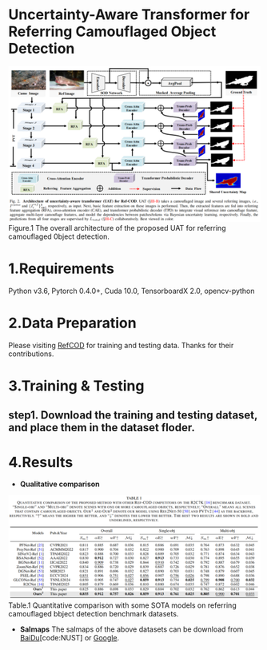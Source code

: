 # Uncertainty-Aware Transformer for Referring Camouflaged Object Detection

![image](figs/UAT.png)  
   Figure.1 The overall architecture of the proposed UAT for referring camouflaged 0bject detection.

# 1.Requirements
Python v3.6, Pytorch 0.4.0+, Cuda 10.0, TensorboardX 2.0, opencv-python

# 2.Data Preparation
Please visiting [RefCOD](https://github.com/zhangxuying1004/RefCOD) for training and testing data. Thanks for their contributions.

# 3.Training & Testing
## step1. Download the training and testing dataset, and place them in the dataset floder.

# 4.Results
* **Qualitative comparison**

![image](figs/qulities_results.png)  
Table.1 Quantitative comparison with some SOTA models on referring camouflaged bbject detection benchmark datasets. 

* **Salmaps**
The salmaps of the above datasets can be download from [BaiDu](https://pan.baidu.com/s/1Fz_MK2ABmXU6T1Oro-btCw)[code:NUST] or [Google](https://drive.google.com/file/d/1fITY74Bgdy0ps-7ruFajibEyy6qRNZHH/view?usp=sharing).
